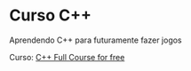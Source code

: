 # Curso C++

Aprendendo C++ para futuramente fazer jogos

Curso: [C++ Full Course for free](https://www.youtube.com/playlist?list=PLZPZq0r_RZOMHoXIcxze_lP97j2Ase2on)
